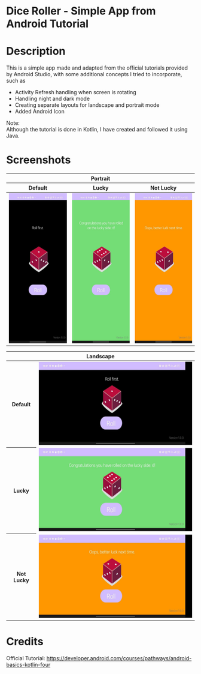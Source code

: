 # Dice Roller - Simple App from Android Tutorial

# Description
This is a simple app made and adapted from the official tutorials provided by Android Studio, with
some additional concepts I tried to incorporate, such as

- Activity Refresh handling when screen is rotating
- Handling night and dark mode
- Creating separate layouts for landscape and portrait mode
- Added Android Icon

Note:<br>
Although the tutorial is done in Kotlin, I have created and followed it using Java.

# Screenshots

<table>
    <thead>
        <tr>
            <th colspan="3">Portrait</th>
        </tr>
        <tr>
            <th>Default</th>
            <th>Lucky</th>
            <th>Not Lucky</th>
        </tr>
    </thead>
    <tbody>
        <tr>
            <td><img height=400 src="references/portrait-default.jpg" alt="screenshot-portrait-default"></td>
            <td><img height=400 src="references/portrait-lucky.jpg" alt="screenshot-portrait-lucky"></td>
            <td><img height=400 src="references/portrait-not-lucky.jpg" alt="screenshot-portrait-not-lucky"></td>
        </tr>
    </tbody>
</table>

<table>
    <thead>
        <tr>
            <th colspan="3">Landscape</th>
        </tr>
    </thead>
    <tbody>
        <tr>
            <th>Default</th>
            <td><img height=222 src="references/landscape-default.jpg" alt="screenshot-landscape-default"></td>
        </tr>
        <tr>
            <th>Lucky</th>
            <td><img height=222 src="references/landscape-lucky.jpg" alt="screenshot-landscape-lucky"></td>
        </tr>
        <tr>
            <th>Not Lucky</th>
            <td><img height=222 src="references/landscape-not-lucky.jpg" alt="screenshot-landscape-not-lucky"></td>
        </tr>
    </tbody>
</table>

# Credits
Official Tutorial: https://developer.android.com/courses/pathways/android-basics-kotlin-four